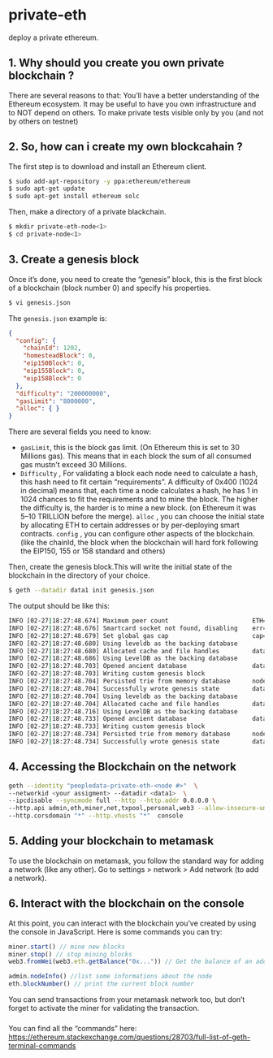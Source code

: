 # private-eth
deploy a private ethereum.


## 1. Why should you create you own private blockchain ?
There are several reasons to that:
You’ll have a better understanding of the Ethereum ecosystem.
It may be useful to have you own infrastructure and to NOT depend on others.
To make private tests visible only by you (and not by others on testnet)

## 2. So, how can i create my own blockcahain ?
The first step is to download and install an Ethereum client.

```bash
$ sudo add-apt-repository -y ppa:ethereum/ethereum
$ sudo apt-get update
$ sudo apt-get install ethereum solc
```

Then, make a directory of a private blackchain.

```bash
$ mkdir private-eth-node<1>
$ cd private-node<1>
```

## 3. Create a genesis block
Once it’s done, you need to create the “genesis” block, this is the first block of a blockchain (block number 0) and specify his properties.

```bash
$ vi genesis.json
```

The `genesis.json` example is:
```json
{
  "config": {
    "chainId": 1202,
    "homesteadBlock": 0,
    "eip150Block": 0,
    "eip155Block": 0,
    "eip158Block": 0
  },
  "difficulty": "200000000",
  "gasLimit": "8000000",
  "alloc": { }
}
```
There are several fields you need to know:
- `gasLimit`, this is the block gas limit. (On Ethereum this is set to 30 Millions gas). This means that in each block the sum of all consumed gas mustn't exceed 30 Millions.
- `Difficulty` , For validating a block each node need to calculate a hash, this hash need to fit certain “requirements”. A difficulty of 0x400 (1024 in decimal) means that, each time a node calculates a hash, he has 1 in 1024 chances to fit the requirements and to mine the block. The higher the difficulty is, the harder is to mine a new block. (on Ethereum it was 5–10 TRILLION before the merge).
`alloc` , you can choose the initial state by allocating ETH to certain addresses or by per-deploying smart contracts. 
`config` , you can configure other aspects of the blockchain. (like the chainId, the block when the blockchain will hard fork following the EIP150, 155 or 158 standard and others)


Then, create the genesis block.This will write the initial state of the blockchain in the directory of your choice.
```bash
$ geth --datadir data1 init genesis.json
```
The output should be like this:
```bash
INFO [02-27|18:27:48.674] Maximum peer count                       ETH=50 LES=0 total=50
INFO [02-27|18:27:48.676] Smartcard socket not found, disabling    err="stat /run/pcscd/pcscd.comm: no such file or directory"
INFO [02-27|18:27:48.679] Set global gas cap                       cap=50,000,000
INFO [02-27|18:27:48.680] Using leveldb as the backing database 
INFO [02-27|18:27:48.680] Allocated cache and file handles         database=/home/ubuntu/peopledata-private-eth/peopledata-private-eth/geth/chaindata cache=16.00MiB handles=16
INFO [02-27|18:27:48.686] Using LevelDB as the backing database 
INFO [02-27|18:27:48.703] Opened ancient database                  database=/home/ubuntu/peopledata-private-eth/peopledata-private-eth/geth/chaindata/ancient/chain readonly=false
INFO [02-27|18:27:48.703] Writing custom genesis block 
INFO [02-27|18:27:48.704] Persisted trie from memory database      nodes=3 size=407.00B time="29.382µs" gcnodes=0 gcsize=0.00B gctime=0s livenodes=1 livesize=0.00B
INFO [02-27|18:27:48.704] Successfully wrote genesis state         database=chaindata hash=e0dc41..15a1cb
INFO [02-27|18:27:48.704] Using leveldb as the backing database 
INFO [02-27|18:27:48.704] Allocated cache and file handles         database=/home/ubuntu/peopledata-private-eth/peopledata-private-eth/geth/lightchaindata cache=16.00MiB handles=16
INFO [02-27|18:27:48.716] Using LevelDB as the backing database 
INFO [02-27|18:27:48.733] Opened ancient database                  database=/home/ubuntu/peopledata-private-eth/peopledata-private-eth/geth/lightchaindata/ancient/chain readonly=false
INFO [02-27|18:27:48.733] Writing custom genesis block 
INFO [02-27|18:27:48.734] Persisted trie from memory database      nodes=3 size=407.00B time="28.654µs" gcnodes=0 gcsize=0.00B gctime=0s livenodes=1 livesize=0.00B
INFO [02-27|18:27:48.734] Successfully wrote genesis state         database=lightchaindata hash=e0dc41..15a1cb
```



## 4. Accessing the Blockchain on the network

```bash
geth --identity "peopledata-private-eth-<node #>"  \ 
--networkid <your assigment> --datadir <data1>  \ 
--ipcdisable --syncmode full --http --http.addr 0.0.0.0 \
--http.api admin,eth,miner,net,txpool,personal,web3 --allow-insecure-unlock \
--http.corsdomain "*" --http.vhosts "*"  console 
```


## 5. Adding your blockchain to metamask
To use the blockchain on metamask, you follow the standard way for adding a network (like any other).
Go to settings > network > Add network (to add a network).

## 6. Interact with the blockchain on the console
At this point, you can interact with the blockchain you’ve created by using the console in JavaScript.
Here is some commands you can try:
```js
miner.start() // mine new blocks
miner.stop() // stop mining blocks
web3.fromWei(web3.eth.getBalance("0x...")) // Get the balance of an address

admin.nodeInfo() //list some informations about the node
eth.blockNumber() // print the current block number
```
You can send transactions from your metamask network too, but don’t forget to activate the miner for validating the transaction.

### 
You can find all the “commands” here: https://ethereum.stackexchange.com/questions/28703/full-list-of-geth-terminal-commands







